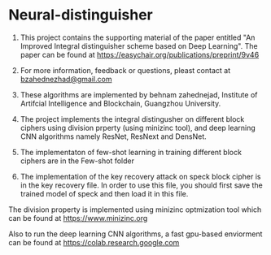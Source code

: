 # Neural-distinguisher

1. This project contains the supporting material of the paper entitled "An Improved Integral distinguisher scheme based on Deep Learning". The paper can be found at https://easychair.org/publications/preprint/9v46

2. For more information, feedback or questions, pleast contact at bzahednezhad@gmail.com

3. These algorithms are implemented by behnam zahednejad, Institute of Artifcial Intelligence and Blockchain, Guangzhou University.

4. The project implements the integral distingusher on different block ciphers using division prperty (using minizinc tool), and deep learning CNN algorithms namely ResNet, ResNext and DensNet. 

5. The implementaton of few-shot learning in training different block ciphers are in the Few-shot folder

6. The implementation of the key recovery attack on speck block cipher is in the key recovery file. In order to use this file, you should first save the trained model of speck and then load it in this file.


The division property is implemented using minizinc optmization tool which can be found at https://www.minizinc.org

Also to run the deep learning CNN algorithms,  a fast gpu-based enviorment can be found at https://colab.research.google.com
